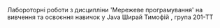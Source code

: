 Лабороторні роботи з дисципліни 'Мережеве програмування' на вивчення та освоєння навичок у Java
Ширай Тимофій , група 201-ТТ
